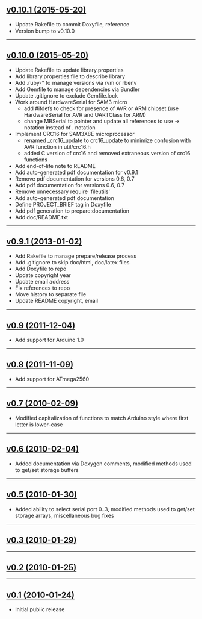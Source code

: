## [v0.10.1 (2015-05-20)](/4-20ma/ModbusMaster/tree/v0.10.1)
- Update Rakefile to commit Doxyfile, reference
- Version bump to v0.10.0

---
## [v0.10.0 (2015-05-20)](/4-20ma/ModbusMaster/tree/v0.10.0)
- Update Rakefile to update library.properties
- Add library.properties file to describe library
- Add .ruby-* to manage versions via rvm or rbenv
- Add Gemfile to manage dependencies via Bundler
- Update .gitignore to exclude Gemfile.lock
- Work around HardwareSerial for SAM3 micro
    - add #ifdefs to check for presence of AVR or ARM chipset (use HardwareSerial for AVR and UARTClass for ARM)
    - change MBSerial to pointer and update all references to use -> notation instead of . notation
- Implement CRC16 for SAM3X8E microprocessor
    - renamed _crc16_update to crc16_update to minimize confusion with AVR function in util/crc16.h
    - added C version of crc16 and removed extraneous version of crc16 functions
- Add end-of-life note to README
- Add auto-generated pdf documentation for v0.9.1
- Remove pdf documentation for versions 0.6, 0.7
- Add pdf documentation for versions 0.6, 0.7
- Remove unnecessary require 'fileutils'
- Add auto-generated pdf documentation
- Define PROJECT_BRIEF tag in Doxyfile
- Add pdf generation to prepare:documentation
- Add doc/README.txt

---
## [v0.9.1 (2013-01-02)](/4-20ma/ModbusMaster/tree/v0.9.1)
- Add Rakefile to manage prepare/release process
- Add .gitignore to skip doc/html, doc/latex files
- Add Doxyfile to repo
- Update copyright year
- Update email address
- Fix references to repo
- Move history to separate file
- Update README copyright, email

---
## [v0.9 (2011-12-04)](/4-20ma/ModbusMaster/tree/v0.9)
- Add support for Arduino 1.0

---
## [v0.8 (2011-11-09)](/4-20ma/ModbusMaster/tree/v0.8)
- Add support for ATmega2560

---
## [v0.7 (2010-02-09)](/4-20ma/ModbusMaster/tree/v0.7)
- Modified capitalization of functions to match Arduino style where first letter is lower-case

---
## [v0.6 (2010-02-04)](/4-20ma/ModbusMaster/tree/v0.6)
- Added documentation via Doxygen comments, modified methods used to get/set storage buffers

---
## [v0.5 (2010-01-30)](/4-20ma/ModbusMaster/tree/v0.5)
- Added ability to select serial port 0..3, modified methods used to get/set storage arrays, miscellaneous bug fixes

---
## [v0.3 (2010-01-29)](/4-20ma/ModbusMaster/tree/v0.3)

---
## [v0.2 (2010-01-25)](/4-20ma/ModbusMaster/tree/v0.2)

---
## [v0.1 (2010-01-24)](/4-20ma/ModbusMaster/tree/v0.1)
- Initial public release
